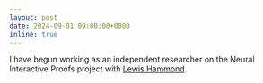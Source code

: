 ```yaml
---
layout: post
date: 2024-09-01 09:00:00+0000
inline: true
---
```


I have begun working as an independent researcher on the Neural Interactive Proofs project with [Lewis Hammond](https://lewishammond.com/).
